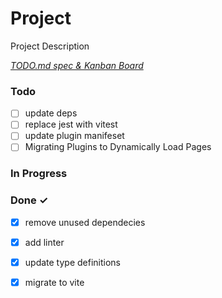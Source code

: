 # Project

Project Description

<em>[TODO.md spec & Kanban Board](https://bit.ly/3fCwKfM)</em>

### Todo

- [ ] update deps  
- [ ] replace jest with vitest  
- [ ] update plugin manifeset  
- [ ] Migrating Plugins to Dynamically Load Pages  

### In Progress


### Done ✓

- [x] remove unused dependecies  
- [x] add linter  
- [x] update type definitions  
- [x] migrate to vite  

